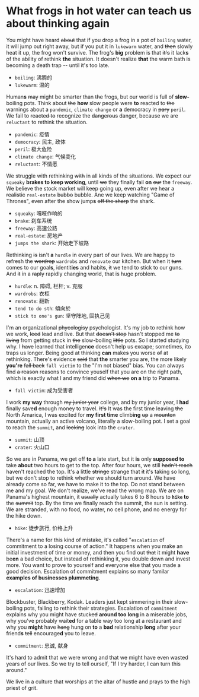 # What frogs in hot water can teach us about thinking again

You might have heard ~~about~~ that if you drop a frog in a pot of `boiling` water, it will jump out right away, but if you put it in `lukewarm` water, and ~~then~~ slowly heat it up, the frog won't survive.
The frog's **big** problem is that ~~it's~~ it lack**s** of the ability of rethink **the** situation.
It doesn't realize **that** the warm bath is becoming a death trap -- until it's too late.

- `boiling`:  沸腾的
- `lukewarm`: 温的

Human**s** ~~may~~ might be smarter than ~~the~~ frogs, but our world is full of **slow-** boiling pots.
Think about ~~the~~ **how** slow people were **to** reacted to ~~the~~ warnings about a `pandemic`, `climate change` or **a** democracy in ~~pary~~ `peril`.
We fail to ~~reacted to~~ recognize the ~~dangerous~~ danger, because we are `reluctant` to rethink the situation.

- `pandemic`: 疫情
- `democracy`: 民主, 政体
- `peril`: 极大危险
- `climate change`: 气候变化
- `reluctant`: 不情愿

We struggle with rethinking ~~with~~ in all kinds of the situations.
We expect our `squeaky` **brakes to keep working**, until ~~we~~ they finally fail **on** ~~our~~ the `freeway`.
We believe the stock market will keep going up, even after we hear a ~~realistic~~ `real-estate` ~~bubbo~~ bubble.
Ane we keep watching "Game of Thrones", even after the show jump**s** ~~off the sharp~~ the shark.

- `squeaky`: 嘎吱作响的
- `brake`: 刹车系统
- `freeway`: 高速公路
- `real-estate`: 房地产
- `jumps the shark`: 开始走下坡路

Rethinking ~~is~~ isn't **a** `hurdle` in every part of our lives.
We are happy to refresh the ~~wordrop~~ `wardrobs` and `renovate` our kitchen.
But when it ~~turn~~ comes to our goal**s**, identit**ies** and habit**s**, ~~it~~ we tend to stick to our guns.
And ~~it~~ in a ~~raply~~ rapidly changing world, that is huge problem.

- `hurdle`: n. 障碍, 栏杆; v. 克服
- `wardrobs`: 衣柜
- `renovate`: 翻新
- `tend to do sth`: 傾向於
- `stick to one's gun`: 坚守阵地, 固执己见

I'm an organizational ~~phycologisy~~ psychologist.
It's my job to rethink how we work, ~~leed~~ lead and live.
But that ~~doesn't stop~~ hasn't stopped me ~~to living~~ from getting stuck in ~~the~~ slow-boiling ~~little~~ pots.
So I started studying why.
I ~~have~~ learned that intelligen**ce** doesn't help us excape; sometimes, ito traps us longer.
Being good at thinking **can** make~~s~~ you worse ~~of~~ at rethinking.
There's evidence ~~said~~ that **the** smarter you are, the more likely **you're** ~~fall back~~ `fall victim` to the "I'm not biased" bias.
You can always find ~~a reason~~ reasons to convince youself that you are on the right path, which is exactly what I and my friend did ~~when we~~ **on a**  trip to Panama.

- `fall victim`: 成为受害者

I work **my way** through ~~my junior year~~ college, and by my junior year, I **had** finally save**d** enough money to travel.
~~It's~~ It was the first time leaving ~~the~~ North Amarica, I was excited for **my first time** climb**ing** ~~up~~ a ~~mounten~~ mountain, actually an active volcano, literally a slow-boiling pot.
I set a goal to reach the `summit`, and ~~looking~~ look into the `crater`.

- `summit`: 山顶
- `crater`: 火山口

So we are in Panama, we get off **to a** late start, but it **is** only **supposed to** take **about** two hours to get to the top.
After four hours, we still ~~hadn't reach~~ haven't reached the top.
It's a little ~~stringe~~ strange that ~~it~~ it's taking so long, but we don't stop to rethink whether we should turn around.
We have already come so far, we have to make it to the top.
Do not stand between me and my goal.
We don't realize, we've read the wrong map.
We are on Panama's highest mountain, it ~~usually~~ actually takes 6 to 8 hours to **`hike` to** the ~~summit~~ top.
By the time we finally reach the summit, the sun is setting.
We are stranded, with no food, no water, no cell phone, and no energy for the hike down.

- `hike`: 徒步旅行, 价格上升

There's a name for this kind of mistake, it's called "`escalation` of commitment to a losing course of action." It happens when you make an initial investment of time or money, and then you find out ~~that~~ it might **have** be**en** a bad choice, but instead of rethinking it, you double down and invest more. You want to prove to yourself and everyone else that you made a good decision. Escalation of commitment explains so many familar **examples of businesses plummeting**.

- `escalation`: 迅速增加

Blockbuster, Blackberry, Kodak. Leaders just kept simmering in their slow-boiling pots, failing to rethink their strategies. Escalation of `commitment` explains why you might have stuck~~ed~~ **around too long** in a miserable jobs, why you've probably wait**ed** for a table way too long at a restaurant and why you **might** have ~~hang~~ hung on **to** a **bad** relationship **long** after your friend**s** ~~tell~~ encourage**d** you to leave.

- `commitment`: 忠诚, 献身

It's hard to admit that we were wrong and that we might have even wasted years of our lives. So we try to tell ourself, "If I try harder, I can turn this around."

We live in a culture that worships at the altar of hustle and prays to the high priest of grit.
